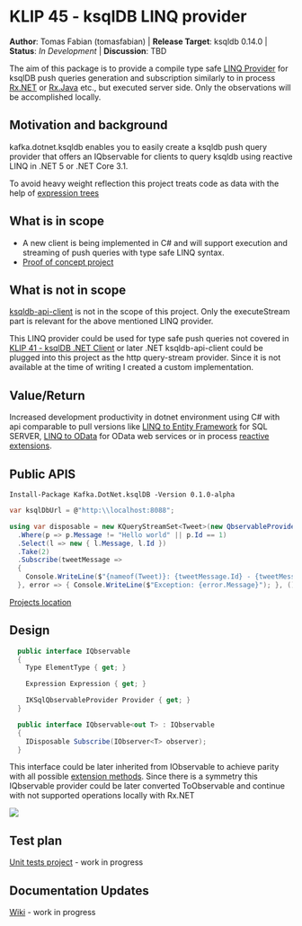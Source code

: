 ﻿# KLIP 45 - ksqlDB LINQ provider

**Author**: Tomas Fabian (tomasfabian) | 
**Release Target**: ksqldb 0.14.0 | 
**Status**: _In Development_ | 
**Discussion**: TBD
           
The aim of this package is to provide a compile type safe [LINQ Provider](https://docs.microsoft.com/en-us/dynamics365/fin-ops-core/dev-itpro/dev-tools/linq-provider-c) for ksqlDB push queries generation and subscription similarly to in process [Rx.NET](https://github.com/dotnet/reactive) or [Rx.Java](https://github.com/ReactiveX/RxJava) etc., but executed server side. Only the observations will be accomplished locally.

## Motivation and background

kafka.dotnet.ksqldb enables you to easily create a ksqldb push query provider that offers an IQbservable<T> for clients to query ksqldb using reactive LINQ in .NET 5 or .NET Core 3.1.


To avoid heavy weight reflection this project treats code as data with the help of [expression trees](https://docs.microsoft.com/en-us/dotnet/csharp/programming-guide/concepts/expression-trees/)

## What is in scope

- A new client is being implemented in C# and will support execution and streaming of push queries with type safe LINQ syntax.
- [Proof of concept project](https://github.com/tomasfabian/Joker/tree/master/Samples/Kafka/Kafka.DotNet.ksqlDB.Sample)

## What is not in scope

[ksqldb-api-client](https://docs.ksqldb.io/en/latest/developer-guide/ksqldb-clients/java-client/api/io/confluent/ksql/api/client/Client.html) is not in the scope of this project. 
Only the executeStream part is relevant for the above mentioned LINQ provider. 

This LINQ provider could be used for type safe push queries not covered in [KLIP 41 - ksqlDB .NET Client](https://github.com/confluentinc/ksql/blob/master/design-proposals/klip-41-ksqldb-.net-client.md) or later .NET ksqldb-api-client could be plugged into this project as the http query-stream provider. Since it is not available at the time of writing I created a custom implementation.

## Value/Return

Increased development productivity in dotnet environment using C# with api comparable to pull versions like [LINQ to Entity Framework](https://docs.microsoft.com/en-us/ef/core/querying/) for SQL SERVER, [LINQ to OData](https://docs.microsoft.com/en-us/odata/client/query-options) for OData web services
or in process [reactive extensions](http://rxwiki.wikidot.com/101samples).

## Public APIS

```
Install-Package Kafka.DotNet.ksqlDB -Version 0.1.0-alpha
```

```C#
var ksqlDbUrl = @"http:\\localhost:8088";

using var disposable = new KQueryStreamSet<Tweet>(new QbservableProvider(ksqlDbUrl))
  .Where(p => p.Message != "Hello world" || p.Id == 1)
  .Select(l => new { l.Message, l.Id })
  .Take(2)
  .Subscribe(tweetMessage =>
  {
    Console.WriteLine($"{nameof(Tweet)}: {tweetMessage.Id} - {tweetMessage.Message}");
  }, error => { Console.WriteLine($"Exception: {error.Message}"); }, () => Console.WriteLine("Completed"));
```

[Projects location](https://github.com/tomasfabian/Joker/tree/master/Joker.Kafka)

## Design

```C#
  public interface IQbservable
  {
    Type ElementType { get; }

    Expression Expression { get; }

    IKSqlQbservableProvider Provider { get; }
  }

  public interface IQbservable<out T> : IQbservable
  {
    IDisposable Subscribe(IObserver<T> observer);
  }
```

This interface could be later inherited from IObservable to achieve parity with all possible [extension methods](https://docs.microsoft.com/en-us/previous-versions/dotnet/reactive-extensions/hh212048(v=vs.103)). Since there is a symmetry this IQbservable provider could be later converted ToObservable and continue with not supported operations locally with Rx.NET

<img src="https://sec.ch9.ms/ecn/content/images/WhatHowWhere.jpg" />

## Test plan

[Unit tests project](https://github.com/tomasfabian/Joker/tree/master/Tests/Joker.Kafka.Tests) - work in progress 


## Documentation Updates
[Wiki](https://github.com/tomasfabian/Joker/wiki/Kafka.DotNet.ksqlDB---push-queries-LINQ-provider) - work in progress
